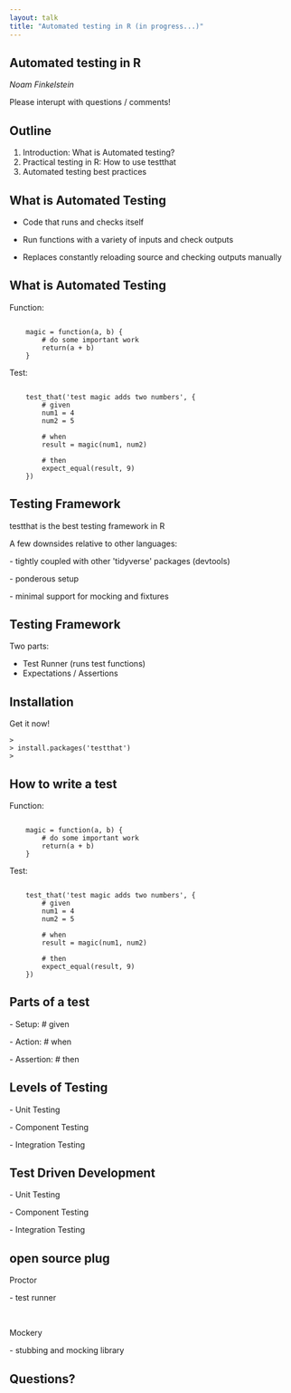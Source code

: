 ```yaml
---
layout: talk
title: "Automated testing in R (in progress...)"
---
```


<style>
    .reveal .slides {
        text-align: left;
    }
    .reveal .slides section>* {
        margin-left: 0;
        margin-right: 0;
    }
</style>

<section>
<h2>Automated testing in R</h2>

<p><em>Noam Finkelstein</em></p>
<span class="fragment">
Please interupt with questions / comments!
</span>

</section>

<section>
<h2>Outline</h2>
<ol>
 <span class="fragment"><li>Introduction: What is Automated testing?</li></span>
 <span class="fragment"><li>Practical testing in R: How to use testthat</li></span>
 <span class="fragment"><li>Automated testing best practices</li></span>
</ol>
</section>


<section data-markdown>

## What is Automated Testing

- Code that runs and checks itself

- Run functions with a variety of inputs and check outputs

- Replaces constantly reloading source and checking outputs manually
</section>

<section data-markdown>

## What is Automated Testing

Function:

<pre><code data-trim>
    magic = function(a, b) {
        # do some important work
        return(a + b)    
    }
</code></pre>
 
Test:

<pre><code data-trim>
    test_that('test magic adds two numbers', {
        # given 
        num1 = 4
        num2 = 5

        # when
        result = magic(num1, num2)

        # then
        expect_equal(result, 9)
    })
</code></pre>

</section>

<section>

<h2>Testing Framework</h2>

<p>testthat is the best testing framework in R</p>

<p>A few downsides relative to other languages:</p>
<p>- tightly coupled with other 'tidyverse' packages (devtools)</p>
<p>- ponderous setup</p>
<p>- minimal support for mocking and fixtures</p>

</section>

<section data-markdown>

## Testing Framework

Two parts:
- Test Runner (runs test functions)
- Expectations / Assertions

</section>

<section data-markdown>

## Installation

Get it now!

```
>
> install.packages('testthat')
>
```
</section>

<section data-markdown>

## How to write a test

Function:

<pre><code data-trim>
    magic = function(a, b) {
        # do some important work
        return(a + b)    
    }
</code></pre>
 
Test:

<pre><code data-trim>
    test_that('test magic adds two numbers', {
        # given 
        num1 = 4
        num2 = 5

        # when
        result = magic(num1, num2)

        # then
        expect_equal(result, 9)
    })
</code></pre>

</section>

<section>

<h2>Parts of a test</h2>

<p><span class="fragment">
- Setup: # given
</span></p>

<p><span class="fragment">
- Action: # when
</span></p>

<p><span class="fragment">
- Assertion: # then
</span></p>

</section>

<section>

<h2>Levels of Testing</h2>

<p><span class="fragment">
- Unit Testing
</span></p>

<p><span class="fragment">
- Component Testing
</span></p>

<p><span class="fragment">
- Integration Testing
</span></p>

</section>

<section>

<h2>Test Driven Development</h2>

<p><span class="fragment">
- Unit Testing
</span></p>

<p><span class="fragment">
- Component Testing
</span></p>

<p><span class="fragment">
- Integration Testing
</span></p>


</section>

<section>

<h2>open source plug</h2>

<p>Proctor</p>
<p>- test runner</p>
<br>
<p>Mockery</p>
<p>- stubbing and mocking library</p>

</section>

<section>

<h2>Questions?</h2>
</section>
